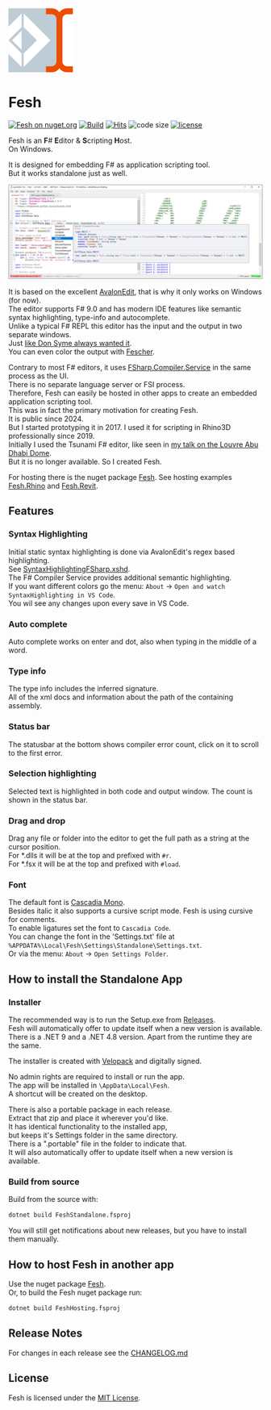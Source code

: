 ![Logo](https://raw.githubusercontent.com/goswinr/Fesh/main/Media/logo128.png)

# Fesh
[![Fesh on nuget.org](https://img.shields.io/nuget/v/Fesh.svg)](https://nuget.org/packages/Fesh)
[![Build](https://github.com/goswinr/Fesh/actions/workflows/build.yml/badge.svg?event=push)](https://github.com/goswinr/Fesh/actions/workflows/build.yml)
[![Hits](https://hits.seeyoufarm.com/api/count/incr/badge.svg?url=https%3A%2F%2Fgithub.com%2Fgoswinr%2FFesh&count_bg=%2379C83D&title_bg=%23555555&icon=github.svg&icon_color=%23E7E7E7&title=hits&edge_flat=false)](https://hits.seeyoufarm.com)
![code size](https://img.shields.io/github/languages/code-size/goswinr/Fesh.svg)
[![license](https://img.shields.io/github/license/goswinr/Fesh)](LICENSE)

Fesh is an  **F**# **E**ditor & **S**cripting **H**ost.\
On Windows.

It is designed for embedding F# as application scripting tool.\
But it works standalone just as well.

![Screenshot](https://raw.githubusercontent.com/goswinr/Fesh/main/Media/screen2.png)

It is based on the excellent [AvalonEdit](https://github.com/goswinr/AvalonEditB), that is why it only works on Windows (for now).\
The editor supports F# 9.0 and has modern IDE features like semantic syntax highlighting, type-info and autocomplete.\
Unlike a typical F# REPL this editor has the input and the output in two separate windows.\
Just [like Don Syme always wanted it](https://github.com/dotnet/fsharp/issues/2161#issuecomment-270465310).\
You can even color the output with [Fescher](https://www.nuget.org/packages/Fesher).

Contrary to most F# editors, it uses [FSharp.Compiler.Service](https://www.nuget.org/packages/FSharp.Compiler.Service) in the same process as the UI.\
There is no separate language server or FSI process.\
Therefore,  Fesh can easily be hosted in other apps to create an embedded application scripting tool.\
This was in fact the primary motivation for creating Fesh.\
It is public since 2024.\
But I started prototyping it in 2017. I used it for scripting in Rhino3D professionally since 2019.\
Initially I used the Tsunami F# editor, like seen in [my talk on the Louvre Abu Dhabi Dome](https://www.youtube.com/watch?v=ZY-bvZZZZnE).\
But it is no longer available. So I created Fesh.

For hosting there is the nuget package [Fesh](https://www.nuget.org/packages/Fesh/). See hosting examples
[Fesh.Rhino](https://github.com/goswinr/Fesh.Rhino) and [Fesh.Revit](https://github.com/goswinr/Fesh.Revit).

## Features

### Syntax Highlighting
Initial static syntax highlighting is done via AvalonEdit's regex based highlighting.\
See [SyntaxHighlightingFSharp.xshd](https://github.com/goswinr/Fesh/blob/main/Src/SyntaxHighlightingFSharp.xshd).\
The F# Compiler Service provides additional semantic highlighting.\
If you want different colors go the menu: `About` -> `Open and watch SyntaxHighlighting in VS Code`.\
You wil see any changes upon every save in VS Code.

### Auto complete
Auto complete works on enter and dot, also when typing in the middle of a word.

### Type info
The type info includes the inferred signature.\
All of the xml docs and information about the path of the containing assembly.

### Status bar
The statusbar at the bottom shows compiler error count, click on it to scroll to the first error.

### Selection highlighting
Selected text is highlighted in both code and output window. The count is shown in the status bar.

### Drag and drop
Drag any file or folder into the editor to get the full path as a string at the cursor position.\
For *.dlls it will be at the top and prefixed with `#r`.\
For *.fsx it will be at the top and prefixed with `#load`.

### Font
The default font is [Cascadia Mono](https://github.com/microsoft/cascadia-code).\
Besides italic it also supports a cursive script mode. Fesh is using cursive for comments.\
To enable ligatures set the font to `Cascadia Code`.\
You can change the font in the 'Settings.txt' file at `%APPDATA%\Local\Fesh\Settings\Standalone\Settings.txt`.\
Or via the menu: `About` -> `Open Settings Folder`.

## How to install the  Standalone App

### Installer

The recommended way is to run the Setup.exe from [Releases](https://github.com/goswinr/Fesh/releases).\
Fesh will automatically offer to update itself when a new version is available.\
There is a .NET 9 and a .NET 4.8 version. Apart from the runtime they are the same.

The installer is created with [Velopack](https://velopack.io) and digitally signed.

No admin rights are required to install or run the app.\
The app will be installed in `\AppData\Local\Fesh`.\
A shortcut will be created on the desktop.

There is also a portable package in each release.\
Extract that zip and place it wherever you'd like.\
It has identical functionality to the installed app,\
but keeps it's Settings folder in the same directory.\
There is a ".portable" file in the folder to indicate that.\
It will also automatically offer to update itself when a new version is available.


###  Build from source

Build from the source with:

```bash
dotnet build FeshStandalone.fsproj
```
You will still get notifications about new releases, but you have to install them manually.


## How to host Fesh in another app

Use the nuget package [Fesh](https://www.nuget.org/packages/Fesh/).\
Or, to build the Fesh nuget package run:

```bash
dotnet build FeshHosting.fsproj
```


## Release Notes
For changes in each release see the  [CHANGELOG.md](https://github.com/goswinr/Fesh/blob/main/CHANGELOG.md)

## License
Fesh is licensed under the [MIT License](LICENSE.md).